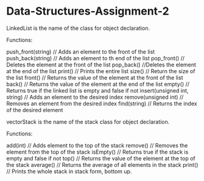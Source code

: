 # Data-Structures-Assignment-2

LinkedList is the name of the class for object declaration.

Functions:

push_front(string) // Adds an element to the front of the list
push_back(string) // Adds an element to th end of the list
pop_front() // Deletes the element at the front of the list
pop_back() //Deletes the element at the end of the list
print() // Prints the entire list
size() // Return the size of the list
front() // Returns the value of the element at the front of the list
back() // Returns the value of the element at the end of the list
empty() // Returns true if the linked list is empty and false if not
insert(unsigned int, string) // Adds an element to the desired index
remove(unsigned int) // Removes an element from the desired index
find(string) // Returns the index of the desired element

vectorStack is the name of the stack class for object declaration.

Functions:

add(int) // Adds element to the top of the stack
remove() // Removes the element from the top of the stack
isEmpty() //  Returns true if the stack is empty and false if not
top() // Returns the value of the element at the top of the stack
average() // Returns the average of all elements in the stack
print() // Prints the whole stack in stack form, bottom up.
